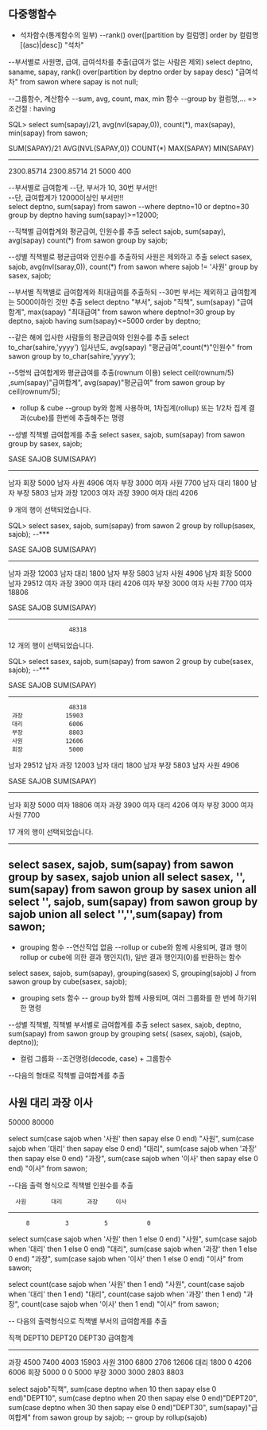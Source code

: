 다중행함수
----------------
* 석차함수(통계함수의 일부)
--rank() over([partition by 컬럼명] order by 컬럼명 [(asc)|desc]) "석차"

--부서별로 사원명, 급여, 급여석차를 추출(급여가 없는 사람은 제외)
select deptno, saname, sapay, rank() over(partition by deptno order by sapay desc) "급여석차" from sawon
where sapay is not null;


--그룹함수, 계산함수
--sum, avg, count, max, min 함수
--group by 컬럼명,... => 조건절 : having

SQL> select sum(sapay)/21, avg(nvl(sapay,0)), count(*), max(sapay), min(sapay) from sawon;
			  
			   
SUM(SAPAY)/21 AVG(NVL(SAPAY,0))   COUNT(*) MAX(SAPAY) MIN(SAPAY)
------------- ----------------- ---------- ---------- ----------
   2300.85714        2300.85714         21       5000        400

--부서별로 급여합계
--단, 부서가 10, 30번 부서만!  
--단, 급여합계가 12000이상인 부서만!!     
select deptno, sum(sapay) from sawon
--where deptno=10 or deptno=30
group by deptno
having sum(sapay)>=12000;

--직책별 급여합계와 평균급여, 인원수를 추출
select sajob, sum(sapay), avg(sapay) count(*) from sawon
group by sajob;

--성별 직책별로 평균급여와 인원수를 추출하되 사원은 제외하고 추출
select sasex, sajob, avg(nvl(saray,0)), count(*) from sawon 
where sajob != '사원' 
group by sasex, sajob;

--부서별 직책별로 급여합계와 최대급여를 추출하되 
--30번 부서는 제외하고 급여합계는 5000이하인 것만 추출
select deptno "부서", sajob "직책", sum(sapay) "급여합계", max(sapay) "최대급여" 
from sawon 
where deptno!=30
group by deptno, sajob 
having sum(sapay)<=5000 
order by deptno;

--같은 해에 입사한 사람들의 평균급여와 인원수를 추출
select to_char(sahire,'yyyy') 입사년도, avg(sapay) "평균급여",count(*)"인원수" from sawon 
group by to_char(sahire,'yyyy');

--5명씩 급여합계와 평균급여를 추출(rownum 이용)
select ceil(rownum/5) ,sum(sapay)"급여합계", avg(sapay)"평균급여" from sawon 
group by ceil(rownum/5);

* rollup & cube
--group by와 함께 사용하며, 1차집계(rollup) 또는 1/2차 집계 결과(cube)를 한번에 추출해주는 명령

--성별 직책별 급여합계를 추출
select sasex, sajob, sum(sapay) from sawon
group by sasex, sajob;

SASE SAJOB      SUM(SAPAY)
---- ---------- ----------
남자 회장             5000
남자 사원             4906
여자 부장             3000
여자 사원             7700
남자 대리             1800
남자 부장             5803
남자 과장            12003
여자 과장             3900
여자 대리             4206

9 개의 행이 선택되었습니다.

SQL> select sasex, sajob, sum(sapay) from sawon
  2  group by rollup(sasex, sajob);	--***

SASE SAJOB      SUM(SAPAY)
---- ---------- ----------
남자 과장            12003
남자 대리             1800
남자 부장             5803
남자 사원             4906
남자 회장             5000
남자                 29512
여자 과장             3900
여자 대리             4206
여자 부장             3000
여자 사원             7700
여자                 18806

SASE SAJOB      SUM(SAPAY)
---- ---------- ----------
                     48318

12 개의 행이 선택되었습니다.

SQL> select sasex, sajob, sum(sapay) from sawon
  2  group by cube(sasex, sajob);	--***

SASE SAJOB      SUM(SAPAY)
---- ---------- ----------
                     48318
     과장            15903
     대리             6006
     부장             8803
     사원            12606
     회장             5000
남자                 29512
남자 과장            12003
남자 대리             1800
남자 부장             5803
남자 사원             4906

SASE SAJOB      SUM(SAPAY)
---- ---------- ----------
남자 회장             5000
여자                 18806
여자 과장             3900
여자 대리             4206
여자 부장             3000
여자 사원             7700

17 개의 행이 선택되었습니다.

------------------------------
select sasex, sajob, sum(sapay) from sawon group by sasex, sajob
union all 
select sasex, '', sum(sapay) from sawon group by sasex
union all
select '', sajob, sum(sapay) from sawon group by sajob
union all
select '','',sum(sapay) from sawon;
------------------------------
* grouping 함수
--연산작업 없음
--rollup or cube와 함께 사용되며, 결과 행이 rollup or cube에 의한 결과 행인지(1), 일반 결과 행인지(0)를 반환하는 함수

select sasex, sajob, sum(sapay), grouping(sasex) S, grouping(sajob) J  from sawon
group by cube(sasex, sajob);

* grouping sets 함수
-- group by와 함께 사용되며, 여러 그룹화를 한 번에 하기위한 명령

--성별 직책별, 직책별 부서별로 급여합계를 추출
select sasex, sajob, deptno, sum(sapay) from sawon
group by grouping sets( (sasex, sajob), (sajob, deptno));

* 컬럼 그룹화
--조건명령(decode, case) + 그룹함수

--다음의 형태로 직책별 급여합계를 추출

  사원       대리      과장      이사
-----------------------------------------
50000    80000

select 	sum(case sajob when '사원' then sapay else 0 end) "사원",
	sum(case sajob when '대리' then sapay else 0 end) "대리",
	sum(case sajob when '과장' then sapay else 0 end) "과장", 
	sum(case sajob when '이사' then sapay else 0 end) "이사" 
from sawon;

--다음 출력 형식으로 직책별 인원수를 추출

      사원       대리       과장     이사
---------- ---------- ---------- ----------
         8          3          5           0

select    	sum(case sajob when '사원' then 1 else 0 end) "사원",
   	sum(case sajob when '대리' then 1 else 0 end) "대리",
      	sum(case sajob when '과장' then 1 else 0 end) "과장",
      	sum(case sajob when '이사' then 1 else 0 end) "이사" 
from sawon;

select    	count(case sajob when '사원' then 1 end) "사원",
   	count(case sajob when '대리' then 1 end) "대리",
      	count(case sajob when '과장' then 1 end) "과장",
      	count(case sajob when '이사' then 1 end) "이사" 
from sawon;

-- 다음의 출력형식으로 직책별 부서의 급여합계를 추출

직책           DEPT10     DEPT20     DEPT30   급여합계
---------- ---------- ---------- ---------- ---------- ---------
과장             4500       7400       4003      15903
사원             3100       6800       2706      12606
대리             1800          0       4206       6006
회장             5000          0          0       5000
부장             3000       3000       2803       8803

select 	sajob"직책", 
	sum(case deptno when 10 then sapay else 0 end)"DEPT10", 
      	sum(case deptno when 20 then sapay else 0 end)"DEPT20", 
     	sum(case deptno when 30 then sapay else 0 end)"DEPT30", 
      	sum(sapay)"급여합계" from sawon 
group by sajob;
-- group by rollup(sajob)

